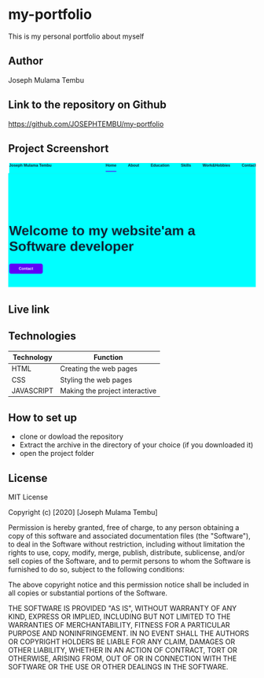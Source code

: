 # my-portfolio

This is my personal portfolio about myself

## Author

Joseph Mulama Tembu

## Link to the repository on Github

https://github.com/JOSEPHTEMBU/my-portfolio

## Project Screenshort
![alt my portfolio](images/screenshot.png)


## Live link


## Technologies

| Technology | Function|
| ----------- | ----------- |
| HTML | Creating the web pages| 
| CSS   | Styling the web pages     
| JAVASCRIPT   |Making the project interactive

## How to set up

- clone or dowload the repository
- Extract the archive in the directory of your choice (if you downloaded it)
- open the project folder

## License
MIT License

Copyright (c) [2020] [Joseph Mulama Tembu]

Permission is hereby granted, free of charge, to any person obtaining a copy
of this software and associated documentation files (the "Software"), to deal
in the Software without restriction, including without limitation the rights
to use, copy, modify, merge, publish, distribute, sublicense, and/or sell
copies of the Software, and to permit persons to whom the Software is
furnished to do so, subject to the following conditions:

The above copyright notice and this permission notice shall be included in all
copies or substantial portions of the Software.

THE SOFTWARE IS PROVIDED "AS IS", WITHOUT WARRANTY OF ANY KIND, EXPRESS OR
IMPLIED, INCLUDING BUT NOT LIMITED TO THE WARRANTIES OF MERCHANTABILITY,
FITNESS FOR A PARTICULAR PURPOSE AND NONINFRINGEMENT. IN NO EVENT SHALL THE
AUTHORS OR COPYRIGHT HOLDERS BE LIABLE FOR ANY CLAIM, DAMAGES OR OTHER
LIABILITY, WHETHER IN AN ACTION OF CONTRACT, TORT OR OTHERWISE, ARISING FROM,
OUT OF OR IN CONNECTION WITH THE SOFTWARE OR THE USE OR OTHER DEALINGS IN THE
SOFTWARE.